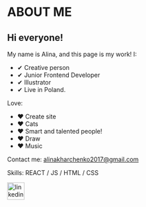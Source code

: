 # ABOUT ME

## Hi everyone!
My name is Alina, and this page is my work!
I:
- ✔ Creative person 
- ✔ Junior Frontend Developer
- ✔ Illustrator
- ✔ Live in Poland.

Love:
- ♥ Create site
- ♥ Cats
- ♥ Smart and talented people!
- ♥ Draw
- ♥ Music

Contact me: alinakharchenko2017@gmail.com






Skills: REACT / JS / HTML / CSS

[<img src='https://cdn.jsdelivr.net/npm/simple-icons@3.0.1/icons/linkedin.svg' alt='linkedin' height='40'>](https://www.linkedin.com/in/https://www.linkedin.com/in/alina-kharchenko-450329169//)  




